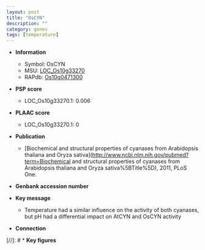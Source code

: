 ```yaml
---
layout: post
title: "OsCYN"
description: ""
category: genes
tags: [temperature]
---
```


* **Information**  
    + Symbol: OsCYN  
    + MSU: [LOC_Os10g33270](http://rice.plantbiology.msu.edu/cgi-bin/ORF_infopage.cgi?orf=LOC_Os10g33270)  
    + RAPdb: [Os10g0471300](http://rapdb.dna.affrc.go.jp/viewer/gbrowse_details/irgsp1?name=Os10g0471300)  

* **PSP score**  
    + LOC_Os10g33270.1: 0.006 

* **PLAAC score**  
    + LOC_Os10g33270.1: 0 

* **Publication**  
    + [Biochemical and structural properties of cyanases from Arabidopsis thaliana and Oryza sativa](http://www.ncbi.nlm.nih.gov/pubmed?term=Biochemical and structural properties of cyanases from Arabidopsis thaliana and Oryza sativa%5BTitle%5D), 2011, PLoS One.

* **Genbank accession number**  

* **Key message**  
    + Temperature had a similar influence on the activity of both cyanases, but pH had a differential impact on AtCYN and OsCYN activity

* **Connection**  

[//]: # * **Key figures**  



